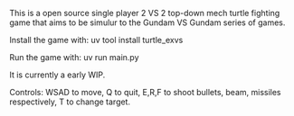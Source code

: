 This is a open source single player 2 VS 2 top-down mech turtle fighting game that aims to be simulur to the Gundam VS Gundam series of games.

Install the game with:
    uv tool install turtle_exvs

Run the game with:
    uv run main.py

It is currently a early WIP.

Controls: WSAD to move, Q to quit, E,R,F to shoot bullets, beam, missiles respectively, T to change target.